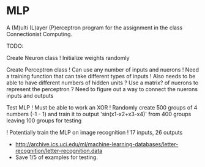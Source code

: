 # MLP
A (M)ulti (L)ayer (P)erceptron program for the assignment in the class Connectionist Computing.

TODO:

Create Neuron class
 ! Initialize weights randomly

Create Perceptron class
 ! Can use any number of inputs and nuerons
 ! Need a training function that can take different types of inputs
 ! Also needs to be able to have different numbers of hidden units
 ? Use a matrix? of nuerons to represent the perceptron
 ? Need to figure out a way to connect the nuerons inputs and outputs

Test MLP
 ! Must be able to work an XOR
 ! Randomly create 500 groups of 4 numbers (-1 - 1) 
   and train it to output 'sin(x1-x2+x3-x4)' from 400 groups
   leaving 100 groups for testing

 ! Potentially train the MLP on image recognition
 ! 17 inputs, 26 outputs
 - http://archive.ics.uci.edu/ml/machine-learning-databases/letter-recognition/letter-recognition.data
 - Save 1/5 of examples for testing.
